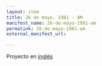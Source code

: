 ```yaml
---
layout: item
title: 26 de mayo, 1981 - AM
manifest_name: 26-de-mayo-1981-am
permalink: 26-de-mayo-1981-am
external_manifest_url: 

---
```

<!-- Add an essay or interpretive material below this line,
using HTML or markdown.  Do not modify this file above this line -->
Proyecto en <a href="https://lgsump.github.io/english-radio-venceremos/may-26-1981-am">inglés</a>
<br>
